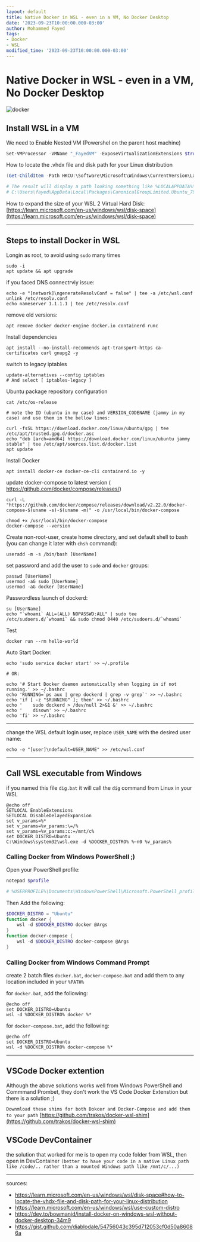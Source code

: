 ```yaml
---
layout: default
title: Native Docker in WSL - even in a VM, No Docker Desktop
date: '2023-09-23T10:00:00.000-03:00'
author: Mohammed Fayed
tags:
- Docker
- WSL
modified_time: '2023-09-23T10:00:00.000-03:00'
---
```


# Native Docker in WSL - even in a VM, No Docker Desktop


![docker](/assets/img/20230923/wsl-docker.png)


## Install WSL in a VM 

We need to Enable Nested VM (Powershel on the parent host machine)

```powershell
Set-VMProcessor -VMName "_FayedVM" -ExposeVirtualizationExtensions $true
```


How to locate the .vhdx file and disk path for your Linux distribution

```powershell
(Get-ChildItem -Path HKCU:\Software\Microsoft\Windows\CurrentVersion\Lxss | Where-Object { $_.GetValue("DistributionName") -eq '<DistributionName>' }).GetValue("BasePath") + "\ext4.vhdx"

# The result will display a path looking something like %LOCALAPPDATA%\Packages\<PackageFamilyName>\LocalState\<disk>.vhdx. For example:
# C:\Users\fayed\AppData\Local\Packages\CanonicalGroupLimited.Ubuntu_79rhkp1fndgsc\LocalState\ext4.vhdx
```

How to expand the size of your WSL 2 Virtual Hard Disk: [https://learn.microsoft.com/en-us/windows/wsl/disk-space](https://learn.microsoft.com/en-us/windows/wsl/disk-space)

---

## Steps to install Docker in WSL

Longin as root, to avoid using `sudo` many times

```shell
sudo -i
apt update && apt upgrade
```

if you faced DNS connectrviy issue:

```shell
echo -e "[network]\ngenerateResolvConf = false" | tee -a /etc/wsl.conf
unlink /etc/resolv.conf
echo nameserver 1.1.1.1 | tee /etc/resolv.conf
```

remove old versions:

```shell
apt remove docker docker-engine docker.io containerd runc
```

Install dependencies

```shell
apt install --no-install-recommends apt-transport-https ca-certificates curl gnupg2 -y
```
	

switch to legacy iptables

```shell
update-alternatives --config iptables
# And select [ iptables-legacy ]
```
		
Ubuntu package repository configuration

```shell
cat /etc/os-release

# note the ID (ubuntu in my case) and VERSION_CODENAME (jammy in my case) and use them in the bellow lines:

curl -fsSL https://download.docker.com/linux/ubuntu/gpg | tee /etc/apt/trusted.gpg.d/docker.asc
echo "deb [arch=amd64] https://download.docker.com/linux/ubuntu jammy stable" | tee /etc/apt/sources.list.d/docker.list
apt update
```

Install Docker

```shell
apt install docker-ce docker-ce-cli containerd.io -y
```

update docker-compose to latest version ( https://github.com/docker/compose/releases/)

```shell
curl -L "https://github.com/docker/compose/releases/download/v2.22.0/docker-compose-$(uname -s)-$(uname -m)" -o /usr/local/bin/docker-compose

chmod +x /usr/local/bin/docker-compose
docker-compose --version
```	

Create non-root-user, create home directory, and set default shell to bash (you can change it later with `chsh` command):

```shell
useradd -m -s /bin/bash [UserName]
```

set password and add the user to `sudo` and `docker` groups:

```shell
passwd [UserName]
usermod -aG sudo [UserName]
usermod -aG docker [UserName]
```
	
Passwordless launch of dockerd:

```shell
su [UserName]
echo "`whoami` ALL=(ALL) NOPASSWD:ALL" | sudo tee /etc/sudoers.d/`whoami` && sudo chmod 0440 /etc/sudoers.d/`whoami`
```


Test
```shell
docker run --rm hello-world
```

Auto Start Docker:

```shell
echo 'sudo service docker start' >> ~/.profile
	
# OR:

echo '# Start Docker daemon automatically when logging in if not running.' >> ~/.bashrc
echo 'RUNNING=`ps aux | grep dockerd | grep -v grep`' >> ~/.bashrc
echo 'if [ -z "$RUNNING" ]; then' >> ~/.bashrc
echo '    sudo dockerd > /dev/null 2>&1 &' >> ~/.bashrc
echo '    disown' >> ~/.bashrc
echo 'fi' >> ~/.bashrc
```

---

change the WSL default login user, replace `USER_NAME` with the desired user name:

```shell
echo -e "[user]\ndefault=USER_NAME" >> /etc/wsl.conf
```

---

## Call WSL executable from Windows

if you named this file `dig.bat` it will call the `dig` command from Linux in your WSL

```shell
@echo off
SETLOCAL EnableExtensions
SETLOCAL DisableDelayedExpansion
set v_params=%*
set v_params=%v_params:\=/%
set v_params=%v_params:c:=/mnt/c%
set DOCKER_DISTRO=Ubuntu
C:\Windows\system32\wsl.exe -d %DOCKER_DISTRO% %~n0 %v_params%
```


### Calling Docker from Windows PowerShell ;)

Open your PowerShell profile:
```powershell
notepad $profile

# %USERPROFILE%\Documents\WindowsPowerShell\Microsoft.PowerShell_profile.ps1
```

Then Add the following:

```powershell
$DOCKER_DISTRO = "Ubuntu"
function docker {
    wsl -d $DOCKER_DISTRO docker @Args
}
function docker-compose {
    wsl -d $DOCKER_DISTRO docker-compose @Args
}
```

### Calling Docker from Windows Command Prompt

create 2 batch files `docker.bat`, `docker-compose.bat` and add them to any location included in your `%PATH%`

for `docker.bat`, add the following:

```shell
@echo off
set DOCKER_DISTRO=Ubuntu
wsl -d %DOCKER_DISTRO% docker %*
```

for `docker-compose.bat`, add the following:
```shell
@echo off
set DOCKER_DISTRO=Ubuntu
wsl -d %DOCKER_DISTRO% docker-compose %*
```
	
---

## VSCode Docker extention

Although the above solutions works well from Windows PowerShell and Commmand Prombet, they don't work the VS Code Docker Extenstion but there is a solution ;)

`Downmload these shims for both Dokcer and Docker-Compose and add them to your path` [https://github.com/trakos/docker-wsl-shim](https://github.com/trakos/docker-wsl-shim)

## VSCode DevContainer

the solution that worked for me is to open my code folder from WSL, then open in DevContainer `(better to have your code in a native Linux path like /code/.. rather than a mounted Windows path like /mnt/c/...)`


---
sources:

- https://learn.microsoft.com/en-us/windows/wsl/disk-space#how-to-locate-the-vhdx-file-and-disk-path-for-your-linux-distribution
- https://learn.microsoft.com/en-us/windows/wsl/use-custom-distro
- https://dev.to/bowmanjd/install-docker-on-windows-wsl-without-docker-desktop-34m9
- https://gist.github.com/diablodale/54756043c395d712053cf0d50a86086a


